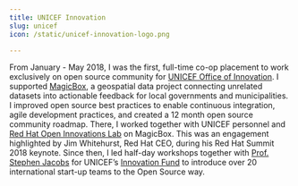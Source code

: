 ```yaml
---
title: UNICEF Innovation
slug: unicef
icon: /static/unicef-innovation-logo.png

---
```


From January - May 2018, I was the first, full-time co-op placement to work exclusively on open source community for [UNICEF Office of Innovation](https://www.unicef.org/innovation/).
I supported [MagicBox](https://www.unicef.org/innovation/Magicbox), a geospatial data project connecting unrelated datasets into actionable feedback for local governments and municipalities.
I improved open source best practices to enable continuous integration, agile development practices, and created a 12 month open source community roadmap.
There, I worked together with UNICEF personnel and [Red Hat Open Innovations Lab](https://www.redhat.com/en/services/consulting/open-innovation-labs) on MagicBox.
This was an engagement highlighted by Jim Whitehurst, Red Hat CEO, during his Red Hat Summit 2018 keynote.
Since then, I led half-day workshops together with [Prof. Stephen Jacobs](https://www.rit.edu/directory/sxjics-stephen-jacobs) for UNICEF’s [Innovation Fund](https://unicefinnovationfund.org/) to introduce over 20 international start-up teams to the Open Source way.
